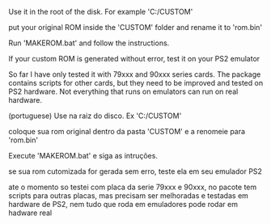 Use it in the root of the disk. For example 'C:/CUSTOM'

put your original ROM inside the 'CUSTOM' folder and rename it to 'rom.bin'

Run 'MAKEROM.bat' and follow the instructions.

If your custom ROM is generated without error, test it on your PS2 emulator

So far I have only tested it with 79xxx and 90xxx series cards. The package contains scripts for other cards, but they need to be improved and tested on PS2 hardware. Not everything that runs on emulators can run on real hardware.



(portuguese)
Use na raiz do disco. Ex 'C:/CUSTOM'

coloque sua rom original dentro da pasta 'CUSTOM' e a renomeie para 'rom.bin'

Execute 'MAKEROM.bat' e siga as intruções.

se sua rom cutomizada for gerada sem erro, teste ela em seu emulador PS2

ate o momento so testei com placa da serie 79xxx e 90xxx, no pacote tem scripts para outras placas, mas precisam ser melhoradas e testadas em hardware de PS2, nem tudo que roda em emuladores pode rodar em hadware real
